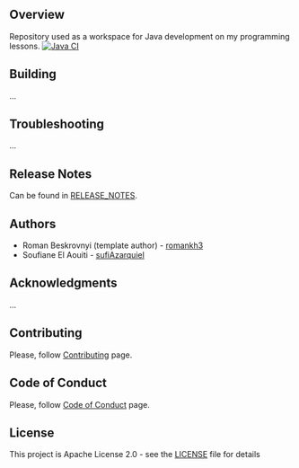 ## Overview
Repository used as a workspace for Java development on my programming lessons.
[![Java CI](https://github.com/SufiAzarquiel/MyJavaWorkspace/actions/workflows/maven.yml/badge.svg)](https://github.com/SufiAzarquiel/MyJavaWorkspace/actions/workflows/maven.yml)

## Building
...

## Troubleshooting
...

## Release Notes
Can be found in [RELEASE_NOTES](RELEASE_NOTES.md).

## Authors
* Roman Beskrovnyi (template author) - [romankh3](https://github.com/romankh3)
* Soufiane El Aouiti - [sufiAzarquiel](https://github.com/SufiAzarquiel)

## Acknowledgments
...

## Contributing
Please, follow [Contributing](CONTRIBUTING.md) page.

## Code of Conduct
Please, follow [Code of Conduct](CODE_OF_CONDUCT.md) page.

## License
This project is Apache License 2.0 - see the [LICENSE](LICENSE) file for details
